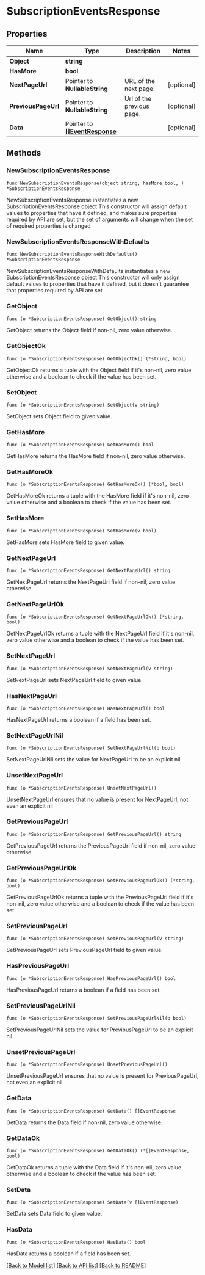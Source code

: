# SubscriptionEventsResponse

## Properties

Name | Type | Description | Notes
------------ | ------------- | ------------- | -------------
**Object** | **string** |  | 
**HasMore** | **bool** |  | 
**NextPageUrl** | Pointer to **NullableString** | URL of the next page. | [optional] 
**PreviousPageUrl** | Pointer to **NullableString** | Url of the previous page. | [optional] 
**Data** | Pointer to [**[]EventResponse**](EventResponse.md) |  | [optional] 

## Methods

### NewSubscriptionEventsResponse

`func NewSubscriptionEventsResponse(object string, hasMore bool, ) *SubscriptionEventsResponse`

NewSubscriptionEventsResponse instantiates a new SubscriptionEventsResponse object
This constructor will assign default values to properties that have it defined,
and makes sure properties required by API are set, but the set of arguments
will change when the set of required properties is changed

### NewSubscriptionEventsResponseWithDefaults

`func NewSubscriptionEventsResponseWithDefaults() *SubscriptionEventsResponse`

NewSubscriptionEventsResponseWithDefaults instantiates a new SubscriptionEventsResponse object
This constructor will only assign default values to properties that have it defined,
but it doesn't guarantee that properties required by API are set

### GetObject

`func (o *SubscriptionEventsResponse) GetObject() string`

GetObject returns the Object field if non-nil, zero value otherwise.

### GetObjectOk

`func (o *SubscriptionEventsResponse) GetObjectOk() (*string, bool)`

GetObjectOk returns a tuple with the Object field if it's non-nil, zero value otherwise
and a boolean to check if the value has been set.

### SetObject

`func (o *SubscriptionEventsResponse) SetObject(v string)`

SetObject sets Object field to given value.


### GetHasMore

`func (o *SubscriptionEventsResponse) GetHasMore() bool`

GetHasMore returns the HasMore field if non-nil, zero value otherwise.

### GetHasMoreOk

`func (o *SubscriptionEventsResponse) GetHasMoreOk() (*bool, bool)`

GetHasMoreOk returns a tuple with the HasMore field if it's non-nil, zero value otherwise
and a boolean to check if the value has been set.

### SetHasMore

`func (o *SubscriptionEventsResponse) SetHasMore(v bool)`

SetHasMore sets HasMore field to given value.


### GetNextPageUrl

`func (o *SubscriptionEventsResponse) GetNextPageUrl() string`

GetNextPageUrl returns the NextPageUrl field if non-nil, zero value otherwise.

### GetNextPageUrlOk

`func (o *SubscriptionEventsResponse) GetNextPageUrlOk() (*string, bool)`

GetNextPageUrlOk returns a tuple with the NextPageUrl field if it's non-nil, zero value otherwise
and a boolean to check if the value has been set.

### SetNextPageUrl

`func (o *SubscriptionEventsResponse) SetNextPageUrl(v string)`

SetNextPageUrl sets NextPageUrl field to given value.

### HasNextPageUrl

`func (o *SubscriptionEventsResponse) HasNextPageUrl() bool`

HasNextPageUrl returns a boolean if a field has been set.

### SetNextPageUrlNil

`func (o *SubscriptionEventsResponse) SetNextPageUrlNil(b bool)`

 SetNextPageUrlNil sets the value for NextPageUrl to be an explicit nil

### UnsetNextPageUrl
`func (o *SubscriptionEventsResponse) UnsetNextPageUrl()`

UnsetNextPageUrl ensures that no value is present for NextPageUrl, not even an explicit nil
### GetPreviousPageUrl

`func (o *SubscriptionEventsResponse) GetPreviousPageUrl() string`

GetPreviousPageUrl returns the PreviousPageUrl field if non-nil, zero value otherwise.

### GetPreviousPageUrlOk

`func (o *SubscriptionEventsResponse) GetPreviousPageUrlOk() (*string, bool)`

GetPreviousPageUrlOk returns a tuple with the PreviousPageUrl field if it's non-nil, zero value otherwise
and a boolean to check if the value has been set.

### SetPreviousPageUrl

`func (o *SubscriptionEventsResponse) SetPreviousPageUrl(v string)`

SetPreviousPageUrl sets PreviousPageUrl field to given value.

### HasPreviousPageUrl

`func (o *SubscriptionEventsResponse) HasPreviousPageUrl() bool`

HasPreviousPageUrl returns a boolean if a field has been set.

### SetPreviousPageUrlNil

`func (o *SubscriptionEventsResponse) SetPreviousPageUrlNil(b bool)`

 SetPreviousPageUrlNil sets the value for PreviousPageUrl to be an explicit nil

### UnsetPreviousPageUrl
`func (o *SubscriptionEventsResponse) UnsetPreviousPageUrl()`

UnsetPreviousPageUrl ensures that no value is present for PreviousPageUrl, not even an explicit nil
### GetData

`func (o *SubscriptionEventsResponse) GetData() []EventResponse`

GetData returns the Data field if non-nil, zero value otherwise.

### GetDataOk

`func (o *SubscriptionEventsResponse) GetDataOk() (*[]EventResponse, bool)`

GetDataOk returns a tuple with the Data field if it's non-nil, zero value otherwise
and a boolean to check if the value has been set.

### SetData

`func (o *SubscriptionEventsResponse) SetData(v []EventResponse)`

SetData sets Data field to given value.

### HasData

`func (o *SubscriptionEventsResponse) HasData() bool`

HasData returns a boolean if a field has been set.


[[Back to Model list]](../README.md#documentation-for-models) [[Back to API list]](../README.md#documentation-for-api-endpoints) [[Back to README]](../README.md)


